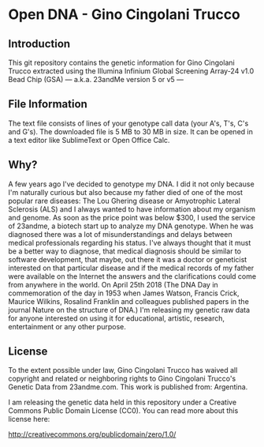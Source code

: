 # Open DNA - Gino Cingolani Trucco
Introduction
------------

This git repository contains the genetic information for Gino Cingolani Trucco extracted using the Illumina Infinium Global Screening Array-24 v1.0 Bead Chip (GSA) — a.k.a. 23andMe version 5 or v5 —


File Information
------------

The text file consists of lines of your genotype call data (your A's, T's, C's and G's).
The downloaded file is 5 MB to 30 MB in size.
It can be opened in a text editor like SublimeText or Open Office Calc.


Why?
------------

A few years ago I've decided to genotype my DNA. I did it not only because I'm naturally curious but also because my father died of one of the most popular rare diseases: The Lou Ghering disease or Amyotrophic Lateral Sclerosis (ALS) and I always wanted to have information about my organism and genome. As soon as the price point was below $300, I used the service of 23andme, a biotech start up to analyze my DNA genotype.
When he was diagnosed there was a lot of misunderstandings and delays between medical professionals regarding his status. I've always thought that it must be a better way to diagnose, that medical diagnosis should be similar to software development, that maybe, out there it was a doctor or geneticist interested on that particular disease and if the medical records of my father were available on the Internet the answers and the clarifications could come from anywhere in the world. On April 25th 2018 (The DNA Day in commemoration of the day in 1953 when James Watson, Francis Crick, Maurice Wilkins, Rosalind Franklin and colleagues published papers in the journal Nature on the structure of DNA.) I'm releasing my genetic raw data for anyone interested on using it for educational, artistic, research, entertainment or any other purpose.


License
-------

To the extent possible under law, Gino Cingolani Trucco has waived all copyright and 
related or neighboring rights to Gino Cingolani Trucco's Genetic Data from 
23andme.com. This work is published from: Argentina.

I am releasing the genetic data held in this repository under a 
Creative Commons Public Domain License (CC0). You can read more about
this license here:

http://creativecommons.org/publicdomain/zero/1.0/




